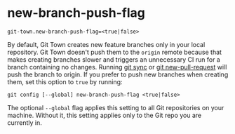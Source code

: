 # new-branch-push-flag

```
git-town.new-branch-push-flag=<true|false>
```

By default, Git Town creates new feature branches only in your local repository.
Git Town doesn't push them to the `origin` remote because that makes creating
branches slower and triggers an unnecessary CI run for a branch containing no
changes. Running [git sync](../commands/sync.md) or
[git new-pull-request](../commands/new-pull-request.md) will push the branch to
origin. If you prefer to push new branches when creating them, set this option
to `true` by running:

```
git config [--global] new-branch-push-flag <true|false>
```

The optional `--global` flag applies this setting to all Git repositories on
your machine. Without it, this setting applies only to the Git repo you are
currently in.
